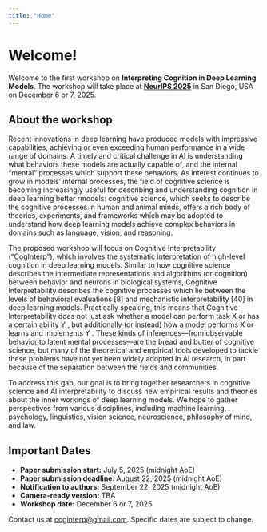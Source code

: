 ```yaml
---
title: "Home"
---
```


# Welcome!

Welcome to the first workshop on **Interpreting Cognition in Deep Learning Models**. The workshop will take place at [**NeurIPS 2025**](https://neurips.cc/Conferences/2025) in San Diego, USA on December 6 or 7, 2025.

<!-- <div  style="text-align: center"><span class="alert"> We have extended the deadline until February 3, 2023, 23:59 AoE.</span></div> -->


<!-- <span class="alert">Most information is still preliminary and could change in the near future.</span> -->


## About the workshop

Recent innovations in deep learning have produced models with impressive capabilities, achieving or even
exceeding human performance in a wide range of domains. A timely and critical challenge in
AI is understanding what behaviors these models are actually capable of, and the internal “mental” processes
which support these behaviors. As interest continues to grow in models’ internal processes, the field of cognitive science is becoming increasingly useful for describing and understanding cognition in deep learning better rmodels: cognitive science, which seeks to describe the cognitive processes in human and animal minds, offers a rich body of theories, experiments, and frameworks which may be adopted to understand how deep learning models achieve complex behaviors in domains such as language, vision, and reasoning. 

The proposed workshop will focus on Cognitive Interpretability (“CogInterp”), which involves the systematic interpretation of high-level cognition in deep learning models. Similar to how cognitive science describes the intermediate representations and algorithms (or cognition) between behavior and neurons in biological systems, Cognitive Interpretability describes the cognitive processes which lie between the levels of behavioral evaluations [8] and mechanistic interpretability [40] in deep learning models. Practically speaking, this means that Cognitive Interpretability does not just ask whether a model can perform task X or has a certain ability Y , but additionally (or instead) how a model performs X or learns and implements Y . These kinds of inferences—from observable behavior to latent mental processes—are the bread and butter of cognitive science, but many of the theoretical and empirical tools developed to tackle these problems have not yet been widely adopted in AI research, in part because of the separation between the fields and communities. 

To address this gap, our goal is to bring together researchers in cognitive science and AI interpretability to discuss new empirical results and theories about the inner workings of deep learning models. We hope to gather perspectives from various disciplines, including machine learning, psychology, linguistics, vision science, neuroscience, philosophy of mind, and law.


## Important Dates

<div id="dates" style="margin-bottom: 1em"></div>
<!-- <span class="alert">Preliminary dates, they are subject to change.</span>  -->

* **Paper submission start:** July 5, 2025  (midnight AoE)
* **Paper submission deadline**: August 22, 2025  (midnight AoE)
* **Notification to authors:** September 22, 2025  (midnight AoE)
* **Camera-ready version:** TBA
* **Workshop date:** December 6 or 7, 2025

Contact us at <coginterp@gmail.com>. Specific dates are subject to change. 



<!-- ## With support from

  <div id="sponsor-logo-container">
      <div id="sponsor-inner-container">
          <img src="/googlelogo_color_416x140dp.png" width="25%" id="sponsor-logo">
      </div>
  </div>
 -->